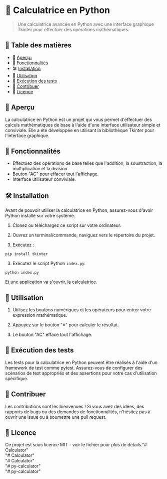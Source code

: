# 🧮 Calculatrice en Python

> Une calculatrice avancée en Python avec une interface graphique Tkinter pour effectuer des opérations mathématiques.

## 📑 Table des matières
- 📑 [Aperçu](#-aperçu)
- 🚀 [Fonctionnalités](#-fonctionnalités)
- 🛠️ [Installation](#️-installation)
- 📖 [Utilisation](#-utilisation)
- 🧪 [Exécution des tests](#-exécution-des-tests)
- 🤝 [Contribuer](#-contribuer)
- 📄 [Licence](#-licence)

## 📑 Aperçu
La calculatrice en Python est un projet qui vous permet d'effectuer des calculs mathématiques de base à l'aide d'une interface utilisateur simple et conviviale. Elle a été développée en utilisant la bibliothèque Tkinter pour l'interface graphique.

## 🚀 Fonctionnalités

- Effectuez des opérations de base telles que l'addition, la soustraction, la multiplication et la division.
- Bouton "AC" pour effacer tout l'affichage.
- Interface utilisateur conviviale.

## 🛠️ Installation
Avant de pouvoir utiliser la calculatrice en Python, assurez-vous d'avoir Python installé sur votre système.

1. Clonez ou téléchargez ce script sur votre ordinateur.

2. Ouvrez un terminal/commande, naviguez vers le répertoire du projet.

3. Exécutez :
 
```
pip install tkinter 
```

3. Exécutez le script Python `index.py`:

```
python index.py
```

Et une application va s'ouvrir, la calculatrice.

## 📖 Utilisation
1. Utilisez les boutons numériques et les opérateurs pour entrer votre expression mathématique.

2. Appuyez sur le bouton "=" pour calculer le résultat.

3. Le bouton "AC" efface tout l'affichage.

## 🧪 Exécution des tests
Les tests pour la calculatrice en Python peuvent être réalisés à l'aide d'un framework de test comme pytest. Assurez-vous de configurer des scénarios de test appropriés et des assertions pour votre cas d'utilisation spécifique.

## 🤝 Contribuer
Les contributions sont les bienvenues ! Si vous avez des idées, des rapports de bugs ou des demandes de fonctionnalités, n'hésitez pas à ouvrir une issue ou à soumettre une pull request.

## 📄 Licence
Ce projet est sous licence MIT - voir le fichier pour plus de détails."# Calculator"  
"# Calculator"  
"# Calculator"  
"# py-calculator"  
"# py-calculator" 
